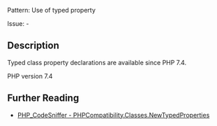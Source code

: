Pattern: Use of typed property

Issue: -

## Description

Typed class property declarations are available since PHP 7.4.

PHP version 7.4

## Further Reading

* [PHP_CodeSniffer - PHPCompatibility.Classes.NewTypedProperties](https://github.com/PHPCompatibility/PHPCompatibility/tree/develop/PHPCompatibility/Sniffs/Classes/NewTypedPropertiesSniff.php)